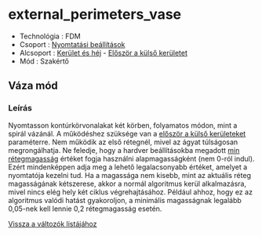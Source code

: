 # external\_perimeters\_vase

* Technológia : FDM
* Csoport : [Nyomtatási beállítások](../../../konfig/print_settings)
* Alcsoport : [Kerület és héj](../../beallitasok/print_settings.md#périmètre-et-enveloppe) - [Először a külső kerületet](external_perimeters_vase.md)
* Mód : Szakértő

## Váza mód

### Leírás

Nyomtasson kontúrkörvonalakat két körben, folyamatos módon, mint a spirál vázánál. A működéshez szüksége van a [először a külső kerületeket](external_perimeters_first.md) paraméterre. Nem működik az első rétegnél, mivel az ágyat túlságosan megrongálhatja. Ne feledje, hogy a hardver beállításokba megadott [min rétegmagasság](min_layer_height.md) értéket fogja használni alapmagasságként \(nem 0-ról indul\). Ezért mindenképpen adja meg a lehető legalacsonyabb értéket, amelyet a nyomtatója kezelni tud. Ha a magassága nem kisebb, mint az aktuális réteg magasságának kétszerese, akkor a normál algoritmus kerül alkalmazásra, mivel nincs elég hely két ciklus végrehajtásához. Például ahhoz, hogy ez az algoritmus valódi hatást gyakoroljon, a minimális magasságnak legalább 0,05-nek kell lennie 0,2 rétegmagasság esetén.

[Vissza a változók listájához](../../variable_list)

